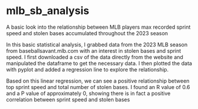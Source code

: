 # mlb_sb_analysis
A basic look into the relationship between MLB players max recorded sprint speed and stolen bases accumulated throughout the 2023 season

In this basic statistical analysis, I grabbed data from the 2023 MLB season from baseballsavant.mlb.com with an interest in stolen bases and sprint speed. I first downloaded a csv of the data directly from the website and manipulated the dataframe to get the necessary data. I then plotted the data with pyplot and added a regression line to explore the relationship.

Based on this linear regression, we can see a positive relationship between top sprint speed and total number of stolen bases. I found an R value of 0.6 and a P value of approximately 0, showing there is in fact a positive correlation between sprint speed and stolen bases
